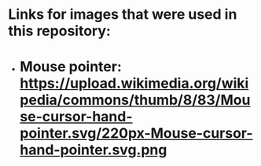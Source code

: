 # Links for images that were used in this repository:

- # Mouse pointer: <https://upload.wikimedia.org/wikipedia/commons/thumb/8/83/Mouse-cursor-hand-pointer.svg/220px-Mouse-cursor-hand-pointer.svg.png>